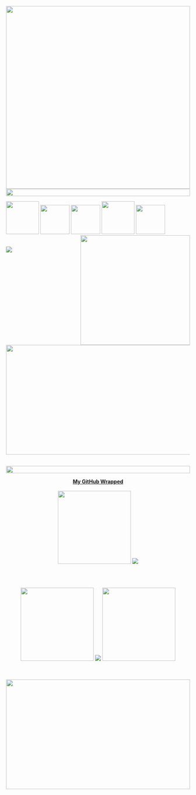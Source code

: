 
<p align="center">
<br><br>
<img src="https://media3.giphy.com/media/v1.Y2lkPTc5MGI3NjExYTVtbmp2eXdkMm95eW54bjJsc21naGVmY3RiNzdqbXQ5OGtrOG01MiZlcD12MV9pbnRlcm5hbF9naWZfYnlfaWQmY3Q9Zw/l41m1CuaT5Oy624Ra/giphy.gif" height="500" width="100%">
<!--📏LINE-->
<img src="https://i.imgur.com/dBaSKWF.gif" height="20" width="100%">
 <p align="left">
    <img src="https://media3.giphy.com/media/kdFc8fubgS31b8DsVu/giphy.gif?cid=6c09b952en0srapaywsgjn84gawp8fbh6jkecsqijd0tbyw8&ep=v1_stickers_related&rid=giphy.gif&ct=s" width="90" height="90"/>
    <img width="80" height="80" src="https://media.tenor.com/TReUojNlZ6wAAAAi/js-javascript.gif" class="at"/>
    <img width="80" height="80" src="https://media.tenor.com/A15H8E1VUh8AAAAC/github-cat.gif" class="at"/>
  <img width="90" height="90" src="https://d1muf25xaso8hp.cloudfront.net/https%3A%2F%2Fmeta-l.cdn.bubble.io%2Ff1626431185579x696909144901865600%2F%25231-AWS-File-uploader-Any-size%25281%2529.gif?w=&h=&auto=compress&dpr=1&fit=max" class="at"/></a>
  <img src="https://media4.giphy.com/media/v1.Y2lkPTc5MGI3NjExbnRtcno5bThjeGRjbXZ3enNkOXZkZjVvYjFrcWgwZzRwb3o2d2xldSZlcD12MV9pbnRlcm5hbF9naWZfYnlfaWQmY3Q9Zw/qhmpkzlfk2ibsHPgG5/giphy.gif" width=80 height=80>
  <img src="https://media.giphy.com/media/v1.Y2lkPTc5MGI3NjExdjI0MHNnZTEzZGdrdXYxYXI4bDI4bWl3NW14NGxob3lvcXh2eW05byZlcD12MV9pbnRlcm5hbF9naWZfYnlfaWQmY3Q9Zw/mTgj4zdM2vPLxp9p2U/giphy.gif" width=300 height=300 align=right>
  <br><br>
<!--🎵SPOTIFY / 🌐WEBSITE: https://github.com/kittinan/spotify-github-profile -->
<p align="center">
<a href="https://www.youtube.com/watch?v=oCS_aMjh3-E"><img src="https://github.com/analydiadev/Node.js/assets/92491382/9ecfec73-ee3f-49e1-a567-75f692a9f3c2" align=left></a>
 <br><br>
</p>

<br><br>
<br><br>
<br><br>

<!--🔳TERMINAL / 🌐WEBSITES: https://github.com/asciinema/asciinema & https://github.com/dstein64/gifcast -->
<p align="center">
<img src="https://media2.giphy.com/media/v1.Y2lkPTc5MGI3NjExYnBsNWpxYzV1a3JoNzNpaDltcHczY3Vyajc4ZGhldHBqOXlqdnJiYyZlcD12MV9pbnRlcm5hbF9naWZfYnlfaWQmY3Q9Zw/p8kNSI6PCGK141PnRd/giphy.gif" width="800" height="300">
<br><br>
<!--📏LINE-->
<p align="center">
<img src="https://i.imgur.com/dBaSKWF.gif" height="20" width="100%">



<!--🌯GITHUBWRAPPED / 🌐https://github.com/neat-run/wrapped -->
<p align="center">
<a href="https://analydiadev.wrapped.run"><b>My GitHub Wrapped</b></a>
<br><br>

<!--📊STATSGRAPH / 🌐WEBSITE: https://github.com/anuraghazra/github-readme-stats -->

<img src="https://media.giphy.com/media/v1.Y2lkPTc5MGI3NjExbDc5cGd4ZWt0NjhnNnpyMThvc2NqajM4bGJzdmltcGtkaDFudmZ6MSZlcD12MV9pbnRlcm5hbF9naWZfYnlfaWQmY3Q9Zw/cqTym0sHukkfarTIOR/giphy.gif" width=200 height=200 margin-left=20>
<img src="https://github-readme-stats.vercel.app/api?username=analydiadev&show_icons=true&theme=neon">
  
 <br><br>
 <p align="center">
 <img src="https://media2.giphy.com/media/7sUM9x7DkMVoW8WC8Y/giphy.gif?cid=ecf05e47gag79sagy82wh4z823bx5hy4qj6ds4zllfdfhajd&ep=v1_gifs_related&rid=giphy.gif&ct=g" width=200 height=200>
<img src="https://github-readme-stats.vercel.app/api/top-langs/?username=analydiadev&layout=compact&theme=neon">
<img src="https://media2.giphy.com/media/7sUM9x7DkMVoW8WC8Y/giphy.gif?cid=ecf05e47gag79sagy82wh4z823bx5hy4qj6ds4zllfdfhajd&ep=v1_gifs_related&rid=giphy.gif&ct=g" width=200 height=200>
<p align="left">
<!--📊STREAKSTATSGRAPH / 🌐WEBSITE: https://github.com/denvercoder1/github-readme-streak-stats -->
<!--📙LANGUAGES / 🌐WEBSITE: https://github.com/anuraghazra/github-readme-stats -->
<br><br>

<!--📛BADGES / 🌐WEBSITE: https://github.com/DenverCoder1/custom-icon-badges && https://github.com/idealclover/GitHub-Star-Counter -->
<!----<p align="center">
  <a href="https://github.com/analydiadev?tab=stars&sort=stargazers">
    <img alt="total stars" title="Total stars on GitHub" src="https://custom-icon-badges.demolab.com/badge/dynamic/json?logo=star&color=blue&labelColor=black&label=Stars&style=for-the-badge&query=%24.stars&url=https://api.github-star-counter.workers.dev/user/anamoreiradevs"/></a>
<a href="https://github.com/trinib?tab=followers">
    <img alt="followers" title="Follow me on Github" src="https://custom-icon-badges.herokuapp.com/github/followers/analydiadev?color=blue&labelColor=black&style=for-the-badge&logo=person-add&label=Followers&logoColor=white"/></a>
 
 <p align="center">
  <a href="https://skillicons.dev">
    <a href="https://www.linkedin.com/in/ana-lydia-moreira-6a79571a6/"><img src="https://skillicons.dev/icons?i=linkedin" />
  </a>
</p>
 
<!--👀VIEWS / 🌐WEBSITE: https://github.com/antonkomarev/github-profile-views-counter -->
 
<img src="https://media.giphy.com/media/3oKIPlCroSFHV8uoko/giphy.gif" width="100%" height=300 bprder-radius=20>
<!--💬QUOTESTITLE / 🌐WEBSITE: https://textanim.com/ -->
<!-- <p align="center">
<img src="https://i.imgur.com/OFloXS3.gif" height="30" width="150"> -->
 <p align="center">



